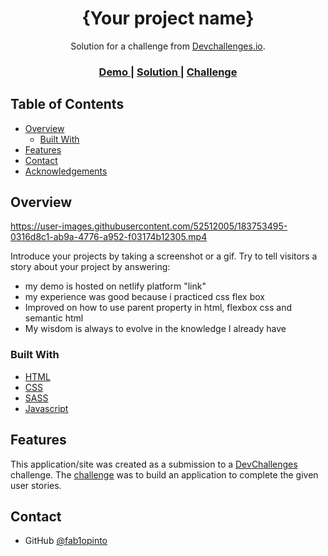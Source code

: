 <!-- Please update value in the {}  -->

<h1 align="center">{Your project name}</h1>

<div align="center">
   Solution for a challenge from  <a href="http://devchallenges.io" target="_blank">Devchallenges.io</a>.
</div>

<div align="center">
  <h3>
    <a href="https://{your-demo-link.your-domain}">
      Demo
    </a>
    <span> | </span>
    <a href="https://{your-url-to-the-solution}">
      Solution
    </a>
    <span> | </span>
    <a href="https://devchallenges.io/challenges/hhmesazsqgKXrTkYkt0U">
      Challenge
    </a>
  </h3>
</div>

<!-- TABLE OF CONTENTS -->

## Table of Contents

- [Overview](#overview)
  - [Built With](#built-with)
- [Features](#features)
- [Contact](#contact)
- [Acknowledgements](#acknowledgements)

<!-- OVERVIEW -->

## Overview

https://user-images.githubusercontent.com/52512005/183753495-0316d8c1-ab9a-4776-a952-f03174b12305.mp4

Introduce your projects by taking a screenshot or a gif. Try to tell visitors a story about your project by answering:

- my demo is hosted on netlify platform "link"
- my experience was good because i practiced css flex box
- Improved on how to use parent property in html, flexbox css and semantic html
- My wisdom is always to evolve in the knowledge I already have

### Built With

<!-- This section should list any major frameworks that you built your project using. Here are a few examples.-->

- [HTML](https://html.com/)
- [CSS](https://www.w3.org/Style/CSS/Overview.en.html)
- [SASS](https://sass-lang.com/)
- [Javascript](https://www.javascript.com/)

## Features

<!-- List the features of your application or follow the template. Don't share the figma file here :) -->

This application/site was created as a submission to a [DevChallenges](https://devchallenges.io/challenges) challenge. The [challenge](https://devchallenges.io/challenges/xobQBuf8zWWmiYMIAZe0) was to build an application to complete the given user stories.


## Contact


- GitHub [@fab1opinto](https://github.com/fab1opinto)
